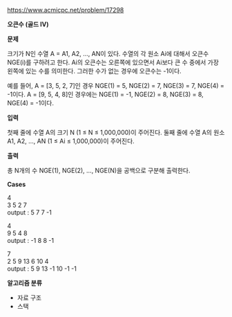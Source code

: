https://www.acmicpc.net/problem/17298

**오큰수 (골드 IV)**

**문제**

크기가 N인 수열 A = A1, A2, ..., AN이 있다. 수열의 각 원소 Ai에 대해서 오큰수 NGE(i)를 구하려고 한다. Ai의 오큰수는 오른쪽에 있으면서 Ai보다 큰 수 중에서 가장 왼쪽에 있는 수를 의미한다. 그러한 수가 없는 경우에 오큰수는 -1이다.

예를 들어, A = [3, 5, 2, 7]인 경우 NGE(1) = 5, NGE(2) = 7, NGE(3) = 7, NGE(4) = -1이다. A = [9, 5, 4, 8]인 경우에는 NGE(1) = -1, NGE(2) = 8, NGE(3) = 8, NGE(4) = -1이다.

**입력**

첫째 줄에 수열 A의 크기 N (1 ≤ N ≤ 1,000,000)이 주어진다. 둘째 줄에 수열 A의 원소 A1, A2, ..., AN (1 ≤ Ai ≤ 1,000,000)이 주어진다.

**출력**

총 N개의 수 NGE(1), NGE(2), ..., NGE(N)을 공백으로 구분해 출력한다.

**Cases**

4<br>
3 5 2 7<br>
output : 5 7 7 -1

4<br>
9 5 4 8<br>
output : -1 8 8 -1

7<br>
2 5 9 13 6 10 4<br>
output : 5 9 13 -1 10 -1 -1

**알고리즘 분류**

- 자료 구조
- 스택